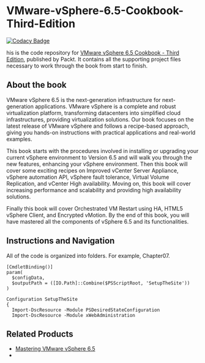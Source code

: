 # VMware-vSphere-6.5-Cookbook-Third-Edition

[![Codacy Badge](https://api.codacy.com/project/badge/Grade/dd3e527ae01c4764ad637bc0a33b679e)](https://app.codacy.com/app/mewaravishal/VMware-vSphere-6.5-Cookbook-Third-Edition?utm_source=github.com&utm_medium=referral&utm_content=VishalMewada/VMware-vSphere-6.5-Cookbook-Third-Edition&utm_campaign=Badge_Grade_Dashboard)

his is the code repository for [VMware vSphere 6.5 Cookbook - Third Edition](https://www.packtpub.com/virtualization-and-cloud/vmware-vsphere-65-cookbook-third-edition?utm_source=github&utm_medium=repository&utm_campaign=9781787127418), published by Packt. It contains all the supporting project files necessary to work through the book from start to finish.

## About the book

VMware vSphere 6.5 is the next-generation infrastructure for next-generation applications. VMware vSphere is a complete and robust virtualization platform, transforming datacenters into simplified cloud infrastructures, providing virtualization solutions. Our book focuses on the latest release of VMware vSphere and follows a recipe-based approach, giving you hands-on instructions with practical applications and real-world examples.

This book starts with the procedures involved in installing or upgrading your current vSphere environment to Version 6.5 and will walk you through the new features, enhancing your vSphere environment. Then this book will cover some exciting recipes on Improved vCenter Server Appliance, vSphere automation API, vSphere fault tolerance, Virtual Volume Replication, and vCenter High availability. Moving on, this book will cover increasing performance and scalability and providing high availability solutions.

Finally this book will cover Orchestrated VM Restart using HA, HTML5 vSphere Client, and Encrypted vMotion. By the end of this book, you will have mastered all the components of vSphere 6.5 and its functionalities.

## Instructions and Navigation

All of the code is organized into folders. For example, Chapter07.

```
[CmdletBinding()]
param(
  $configData,
  $outputPath = ([IO.Path]::Combine($PSScriptRoot, 'SetupTheSite'))
)

Configuration SetupTheSite
{
  Import-DscResource -Module PSDesiredStateConfiguration
  Import-DscResource -Module xWebAdministration

```


## Related Products
* [Mastering VMware vSphere 6.5](https://www.packtpub.com/virtualization-and-cloud/mastering-vmware-vsphere-65?utm_source=github&utm_medium=repository&utm_campaign=9781787286016)
* []()


